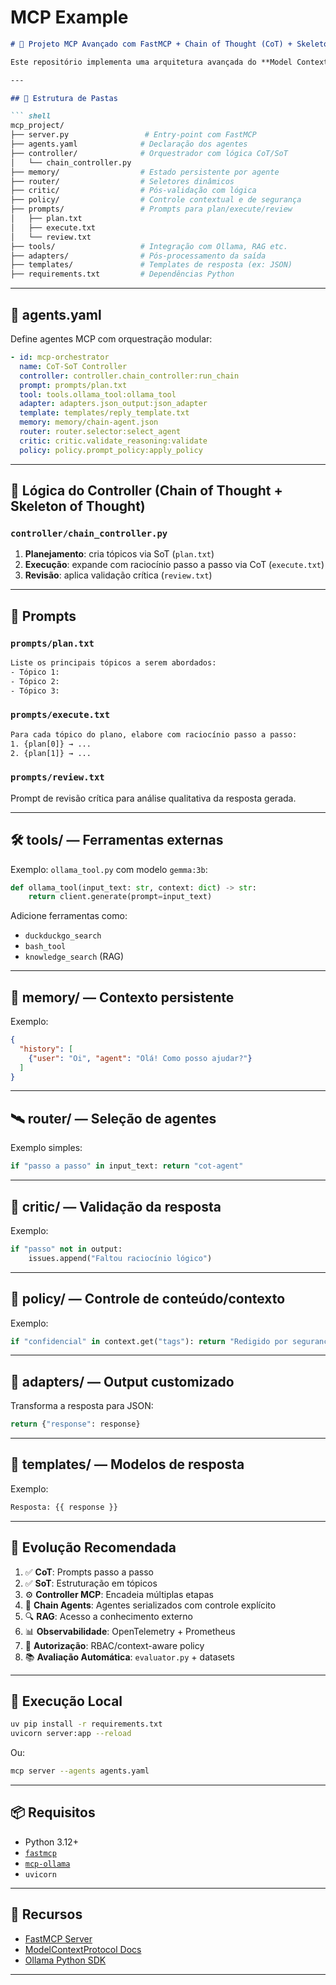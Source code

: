 # MCP Example

```markdown
# 🧠 Projeto MCP Avançado com FastMCP + Chain of Thought (CoT) + Skeleton of Thought (SoT)

Este repositório implementa uma arquitetura avançada do **Model Context Protocol (MCP)** utilizando o framework **FastMCP**, combinando raciocínio CoT/SoT, agentes especializados, roteamento, ferramentas, crítica e políticas de controle. Inclui também um **controller customizado** que orquestra os passos de planejamento, execução e revisão.

---

## 📂 Estrutura de Pastas

``` shell
mcp_project/
├── server.py                 # Entry-point com FastMCP
├── agents.yaml              # Declaração dos agentes
├── controller/              # Orquestrador com lógica CoT/SoT
│   └── chain_controller.py
├── memory/                  # Estado persistente por agente
├── router/                  # Seletores dinâmicos
├── critic/                  # Pós-validação com lógica
├── policy/                  # Controle contextual e de segurança
├── prompts/                 # Prompts para plan/execute/review
│   ├── plan.txt
│   ├── execute.txt
│   └── review.txt
├── tools/                   # Integração com Ollama, RAG etc.
├── adapters/                # Pós-processamento da saída
├── templates/               # Templates de resposta (ex: JSON)
├── requirements.txt         # Dependências Python
```

---

## 🧠 agents.yaml

Define agentes MCP com orquestração modular:

```yaml
- id: mcp-orchestrator
  name: CoT-SoT Controller
  controller: controller.chain_controller:run_chain
  prompt: prompts/plan.txt
  tool: tools.ollama_tool:ollama_tool
  adapter: adapters.json_output:json_adapter
  template: templates/reply_template.txt
  memory: memory/chain-agent.json
  router: router.selector:select_agent
  critic: critic.validate_reasoning:validate
  policy: policy.prompt_policy:apply_policy
```

---

## 🧠 Lógica do Controller (Chain of Thought + Skeleton of Thought)

### `controller/chain_controller.py`

1. **Planejamento**: cria tópicos via SoT (`plan.txt`)
2. **Execução**: expande com raciocínio passo a passo via CoT (`execute.txt`)
3. **Revisão**: aplica validação crítica (`review.txt`)

---

## 📄 Prompts

### `prompts/plan.txt`

```txt
Liste os principais tópicos a serem abordados:
- Tópico 1:
- Tópico 2:
- Tópico 3:
```

### `prompts/execute.txt`

```txt
Para cada tópico do plano, elabore com raciocínio passo a passo:
1. {plan[0]} → ...
2. {plan[1]} → ...
```

### `prompts/review.txt`

Prompt de revisão crítica para análise qualitativa da resposta gerada.

---

## 🛠 tools/ — Ferramentas externas

Exemplo: `ollama_tool.py` com modelo `gemma:3b`:

```python
def ollama_tool(input_text: str, context: dict) -> str:
    return client.generate(prompt=input_text)
```

Adicione ferramentas como:
- `duckduckgo_search`
- `bash_tool`
- `knowledge_search` (RAG)

---

## 🧠 memory/ — Contexto persistente

Exemplo:

```json
{
  "history": [
    {"user": "Oi", "agent": "Olá! Como posso ajudar?"}
  ]
}
```

---

## 🛰 router/ — Seleção de agentes

Exemplo simples:

```python
if "passo a passo" in input_text: return "cot-agent"
```

---

## 🧪 critic/ — Validação da resposta

Exemplo:

```python
if "passo" not in output:
    issues.append("Faltou raciocínio lógico")
```

---

## 🔐 policy/ — Controle de conteúdo/contexto

Exemplo:

```python
if "confidencial" in context.get("tags"): return "Redigido por segurança."
```

---

## 🧾 adapters/ — Output customizado

Transforma a resposta para JSON:

```python
return {"response": response}
```

---

## 🧱 templates/ — Modelos de resposta

Exemplo:

```txt
Resposta: {{ response }}
```

---

## 🧪 Evolução Recomendada

1. ✅ **CoT**: Prompts passo a passo
2. ✅ **SoT**: Estruturação em tópicos
3. ⚙️ **Controller MCP**: Encadeia múltiplas etapas
4. 🔁 **Chain Agents**: Agentes serializados com controle explícito
5. 🔍 **RAG**: Acesso a conhecimento externo
6. 📊 **Observabilidade**: OpenTelemetry + Prometheus
7. 🔐 **Autorização**: RBAC/context-aware policy
8. 📚 **Avaliação Automática**: `evaluator.py` + datasets

---

## 🚀 Execução Local

```bash
uv pip install -r requirements.txt
uvicorn server:app --reload
```

Ou:

```bash
mcp server --agents agents.yaml
```

---

## 📦 Requisitos

- Python 3.12+
- [`fastmcp`](https://pypi.org/project/fastmcp/)
- [`mcp-ollama`](https://github.com/emgeee/mcp-ollama)
- `uvicorn`

---

## 🔗 Recursos

- [FastMCP Server](https://mcp.so/server/fastmcp/jlowin)
- [ModelContextProtocol Docs](https://modelcontextprotocol.io)
- [Ollama Python SDK](https://github.com/ollama/ollama-python)

---
```